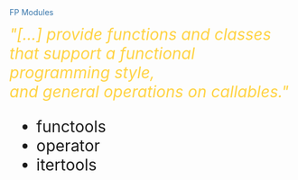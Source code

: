 <div style="text-align: left; color: #3776ab">
FP Modules
</div>

<span style="font-size: 28px; color: #ffd343;"><em style="text-align: left !important;">"[...] provide functions and classes that support a functional programming style, <br/>and general operations on callables."</em></span>

<span style="font-size: 28px;">
<ul>
<li class="fragment">functools</li>
<li class="fragment">operator</li>
<li class="fragment">itertools</li>
</ul>
</span>
